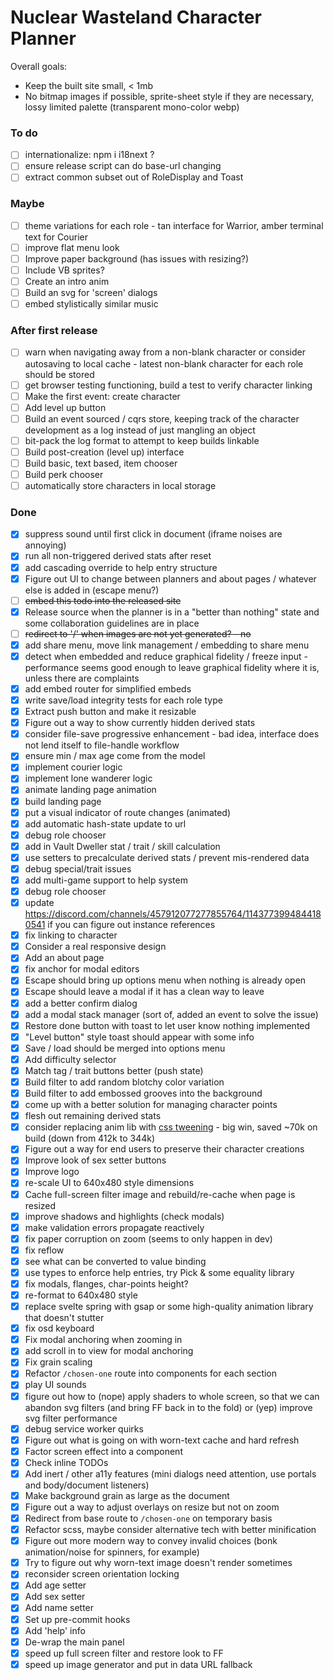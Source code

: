 # Nuclear Wasteland Character Planner

Overall goals:

- Keep the built site small, < 1mb
- No bitmap images if possible, sprite-sheet style if they are necessary, lossy limited palette (transparent mono-color webp)

### To do

- [ ] internationalize: npm i i18next ?
- [ ] ensure release script can do base-url changing
- [ ] extract common subset out of RoleDisplay and Toast

### Maybe

- [ ] theme variations for each role - tan interface for Warrior, amber terminal text for Courier
- [ ] improve flat menu look
- [ ] Improve paper background (has issues with resizing?)
- [ ] Include VB sprites?
- [ ] Create an intro anim
- [ ] Build an svg for 'screen' dialogs
- [ ] embed stylistically similar music

### After first release

- [ ] warn when navigating away from a non-blank character or consider autosaving to local cache - latest non-blank character for each role should be stored
- [ ] get browser testing functioning, build a test to verify character linking
- [ ] Make the first event: create character
- [ ] Add level up button
- [ ] Build an event sourced / cqrs store, keeping track of the character development as a log instead of just mangling an object
- [ ] bit-pack the log format to attempt to keep builds linkable
- [ ] Build post-creation (level up) interface
- [ ] Build basic, text based, item chooser
- [ ] Build perk chooser
- [ ] automatically store characters in local storage

### Done

- [x] suppress sound until first click in document (iframe noises are annoying)
- [x] run all non-triggered derived stats after reset
- [x] add cascading override to help entry structure
- [x] Figure out UI to change between planners and about pages / whatever else is added in (escape menu?)
- [ ] ~~embed this todo into the released site~~
- [x] Release source when the planner is in a "better than nothing" state and some collaboration guidelines are in place
- [ ] ~~redirect to '/' when images are not yet generated? - no~~
- [x] add share menu, move link management / embedding to share menu
- [x] detect when embedded and reduce graphical fidelity / freeze input - performance seems good enough to leave graphical fidelity where it is, unless there are complaints
- [x] add embed router for simplified embeds
- [x] write save/load integrity tests for each role type
- [x] Extract push button and make it resizable
- [x] Figure out a way to show currently hidden derived stats
- [x] consider file-save progressive enhancement - bad idea, interface does not lend itself to file-handle workflow
- [x] ensure min / max age come from the model
- [x] implement courier logic
- [x] implement lone wanderer logic
- [x] animate landing page animation
- [x] build landing page
- [x] put a visual indicator of route changes (animated)
- [x] add automatic hash-state update to url
- [x] debug role chooser
- [x] add in Vault Dweller stat / trait / skill calculation
- [x] use setters to precalculate derived stats / prevent mis-rendered data
- [x] debug special/trait issues
- [x] add multi-game support to help system
- [x] debug role chooser
- [x] update https://discord.com/channels/457912077277855764/1143773994844180541 if you can figure out instance references
- [x] fix linking to character
- [x] Consider a real responsive design
- [x] Add an about page
- [x] fix anchor for modal editors
- [x] Escape should bring up options menu when nothing is already open
- [x] Escape should leave a modal if it has a clean way to leave
- [x] add a better confirm dialog
- [x] add a modal stack manager (sort of, added an event to solve the issue)
- [x] Restore done button with toast to let user know nothing implemented
- [x] "Level button" style toast should appear with some info
- [x] Save / load should be merged into options menu
- [x] Add difficulty selector
- [x] Match tag / trait buttons better (push state)
- [x] Build filter to add random blotchy color variation
- [x] Build filter to add embossed grooves into the background
- [x] come up with a better solution for managing character points
- [x] flesh out remaining derived stats
- [x] consider replacing anim lib with [css tweening](https://news.ycombinator.com/item?id=36442797) - big win, saved ~70k on build (down from 412k to 344k)
- [x] Figure out a way for end users to preserve their character creations
- [x] Improve look of sex setter buttons
- [x] Improve logo
- [x] re-scale UI to 640x480 style dimensions
- [x] Cache full-screen filter image and rebuild/re-cache when page is resized
- [x] improve shadows and highlights (check modals)
- [x] make validation errors propagate reactively
- [x] fix paper corruption on zoom (seems to only happen in dev)
- [x] fix reflow
- [x] see what can be converted to value binding
- [x] use types to enforce help entries, try Pick & some equality library
- [x] fix modals, flanges, char-points height?
- [x] re-format to 640x480 style
- [x] replace svelte spring with gsap or some high-quality animation library that doesn't stutter
- [x] fix osd keyboard
- [x] Fix modal anchoring when zooming in
- [x] add scroll in to view for modal anchoring
- [x] Fix grain scaling
- [x] Refactor `/chosen-one` route into components for each section
- [x] play UI sounds
- [x] figure out how to (nope) apply shaders to whole screen, so that we can abandon svg filters (and bring FF back in to the fold) or (yep) improve svg filter performance
- [x] debug service worker quirks
- [x] Figure out what is going on with worn-text cache and hard refresh
- [x] Factor screen effect into a component
- [x] Check inline TODOs
- [x] Add inert / other a11y features (mini dialogs need attention, use portals and body/document listeners)
- [x] Make background grain as large as the document
- [x] Figure out a way to adjust overlays on resize but not on zoom
- [x] Redirect from base route to `/chosen-one` on temporary basis
- [x] Refactor scss, maybe consider alternative tech with better minification
- [x] Figure out more modern way to convey invalid choices (bonk animation/noise for spinners, for example)
- [x] Try to figure out why worn-text image doesn't render sometimes
- [x] reconsider screen orientation locking
- [x] Add age setter
- [x] Add sex setter
- [x] Add name setter
- [x] Set up pre-commit hooks
- [x] Add 'help' info
- [x] De-wrap the main panel
- [x] speed up full screen filter and restore look to FF
- [x] speed up image generator and put in data URL fallback
